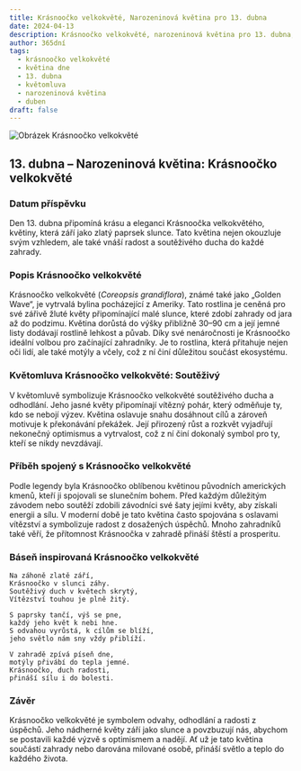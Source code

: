 ```yaml
---
title: Krásnoočko velkokvěté, Narozeninová květina pro 13. dubna
date: 2024-04-13
description: Krásnoočko velkokvěté, narozeninová květina pro 13. dubna, je symbolem Soutěživý. Objevte její jedinečný význam, fascinující příběhy a poezii, která oslavuje její krásu.
author: 365dní
tags:
  - krásnoočko velkokvěté
  - květina dne
  - 13. dubna
  - květomluva
  - narozeninová květina
  - duben
draft: false
---
```


![Obrázek Krásnoočko velkokvěté](https://cdn.pixabay.com/photo/2022/06/02/06/43/flowers-7237132_640.jpg#center)


## 13. dubna – Narozeninová květina: Krásnoočko velkokvěté

### Datum příspěvku

Den 13. dubna připomíná krásu a eleganci Krásnoočka velkokvětého, květiny, která září jako zlatý paprsek slunce. Tato květina nejen okouzluje svým vzhledem, ale také vnáší radost a soutěživého ducha do každé zahrady.

### Popis Krásnoočko velkokvěté

Krásnoočko velkokvěté (_Coreopsis grandiflora_), známé také jako „Golden Wave“, je vytrvalá bylina pocházející z Ameriky. Tato rostlina je ceněná pro své zářivě žluté květy připomínající malé slunce, které zdobí zahrady od jara až do podzimu. Květina dorůstá do výšky přibližně 30–90 cm a její jemné listy dodávají rostlině lehkost a půvab. Díky své nenáročnosti je Krásnoočko ideální volbou pro začínající zahradníky. Je to rostlina, která přitahuje nejen oči lidí, ale také motýly a včely, což z ní činí důležitou součást ekosystému.

### Květomluva Krásnoočko velkokvěté: Soutěživý

V květomluvě symbolizuje Krásnoočko velkokvěté soutěživého ducha a odhodlání. Jeho jasné květy připomínají vítězný pohár, který odměňuje ty, kdo se nebojí výzev. Květina oslavuje snahu dosáhnout cílů a zároveň motivuje k překonávání překážek. Její přirozený růst a rozkvět vyjadřují nekonečný optimismus a vytrvalost, což z ní činí dokonalý symbol pro ty, kteří se nikdy nevzdávají.

### Příběh spojený s Krásnoočko velkokvěté

Podle legendy byla Krásnoočko oblíbenou květinou původních amerických kmenů, kteří ji spojovali se slunečním bohem. Před každým důležitým závodem nebo soutěží zdobili závodníci své šaty jejími květy, aby získali energii a sílu. V moderní době je tato květina často spojována s oslavami vítězství a symbolizuje radost z dosažených úspěchů. Mnoho zahradníků také věří, že přítomnost Krásnoočka v zahradě přináší štěstí a prosperitu.

### Báseň inspirovaná Krásnoočko velkokvěté

```
Na záhoně zlatě září,  
Krásnoočko v slunci záhy.  
Soutěživý duch v květech skrytý,  
Vítězství touhou je plně žitý.  

S paprsky tančí, výš se pne,  
každý jeho květ k nebi hne.  
S odvahou vyrůstá, k cílům se blíží,  
jeho světlo nám sny vždy přiblíží.  

V zahradě zpívá píseň dne,  
motýly přivábí do tepla jemné.  
Krásnoočko, duch radosti,  
přináší sílu i do bolesti.  
```

### Závěr

Krásnoočko velkokvěté je symbolem odvahy, odhodlání a radosti z úspěchů. Jeho nádherné květy září jako slunce a povzbuzují nás, abychom se postavili každé výzvě s optimismem a nadějí. Ať už je tato květina součástí zahrady nebo darována milované osobě, přináší světlo a teplo do každého života.